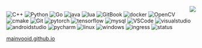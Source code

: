<img align="right" src="https://github-readme-stats.vercel.app/api?username=mainvooid&show_icons=true&icon_color=CE1D2D&text_color=718096&bg_color=ffffff&hide_title=true" />

![C++](https://img.shields.io/badge/-c++-%2300599C?style=for-the-badge&logo=cplusplus) ![Python](https://img.shields.io/badge/-Python-%23FFA631?style=for-the-badge&logo=Python) ![Go](https://img.shields.io/badge/-Go-%234C8DAE?style=for-the-badge&logo=Go) ![java](https://img.shields.io/badge/-java-%232F2625?style=for-the-badge&logo=coffeescript) ![lua](https://shields.io/badge/-lua-%232C2D72?style=for-the-badge&logo=lua) ![GitBook](https://img.shields.io/badge/-gitbook-black?style=for-the-badge&logo=gitbook) ![docker](https://img.shields.io/badge/-docker-black?style=for-the-badge&logo=docker) ![OpenCV](https://img.shields.io/badge/-opencv-%23DC3023?style=for-the-badge&logo=opencv) ![cmake](https://img.shields.io/badge/-cmake-%23064F8C?style=for-the-badge&logo=cmake) ![Git](https://img.shields.io/badge/-Git-%23FF7500?style=for-the-badge&logo=git&logoColor=%23F05032) ![pytorch](https://img.shields.io/badge/-pytorch-black?style=for-the-badge&logo=pytorch) ![tensorflow](https://img.shields.io/badge/-tensorflow-black?style=for-the-badge&logo=tensorflow) ![mysql](https://img.shields.io/badge/-mysql-%23F94877?style=for-the-badge&logo=mysql) ![VSCode](https://img.shields.io/badge/-VSCode-%23177CB0?style=for-the-badge&logo=visual-studio-code) ![visualstudio](https://img.shields.io/badge/-visualstudio-%235C2D91?style=for-the-badge&logo=visualstudio) ![androidstudio](https://img.shields.io/badge/-androidstudio-black?style=for-the-badge&logo=androidstudio) ![pycharm](https://img.shields.io/badge/-pycharm-black?style=for-the-badge&logo=pycharm)
![linux](https://img.shields.io/badge/-linux-black?style=for-the-badge&logo=linux) ![windows](https://img.shields.io/badge/-windows-%230078D4?style=for-the-badge&logo=windows11) ![ingress](https://img.shields.io/badge/-ingress-%23783CBD?style=for-the-badge&logo=ingress) ![status](https://shields.io/badge/-keep_learning-black?style=for-the-badge&logo=foodpanda)

[mainvooid.github.io](mainvooid.github.io)
